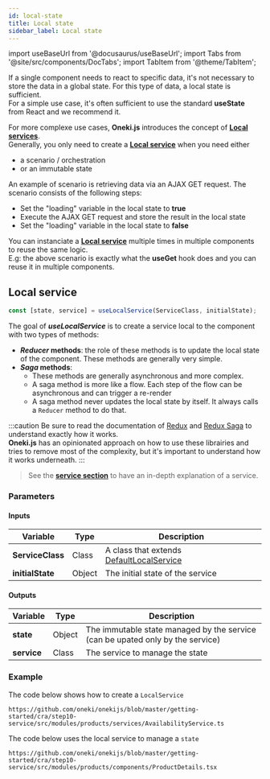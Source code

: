 ```yaml
---
id: local-state
title: Local state
sidebar_label: Local state
---
```


import useBaseUrl from '@docusaurus/useBaseUrl';
import Tabs from '@site/src/components/DocTabs';
import TabItem from '@theme/TabItem';

If a single component needs to react to specific data, it's not necessary to store the data in a global state. For this type of data, a local state is sufficient.  
For a simple use case, it's often sufficient to use the standard **useState** from React and we recommend it.

For more complexe use cases, **Oneki.js** introduces the concept of **[Local services](./local-state#local-service)**.  
Generally, you only need to create a **[Local service](./local-state#local-service)** when you need either

- a scenario / orchestration
- or an immutable state

An example of scenario is retrieving data via an AJAX GET request. The scenario consists of the following steps:

- Set the "loading" variable in the local state to **true**
- Execute the AJAX GET request and store the result in the local state
- Set the "loading" variable in the local state to **false**

You can instanciate a **[Local service](./local-state#local-service)** multiple times in multiple components to reuse the same logic.<br/>
E.g: the above scenario is exactly what the **useGet** hook does and you can reuse it in multiple components.

## Local service

```javascript
const [state, service] = useLocalService(ServiceClass, initialState);
```

<p/>

The goal of **_useLocalService_** is to create a service local to the component with two types of methods:

- **_Reducer_ methods**: the role of these methods is to update the local state of the component. These methods are generally very simple.
- **_Saga_ methods**:
  - These methods are generally asynchronous and more complex.
  - A saga method is more like a flow. Each step of the flow can be asynchronous and can trigger a re-render
  - A saga method never updates the local state by itself. It always calls a `Reducer` method to do that.

:::caution
Be sure to read the documentation of [Redux](https://redux.js.org/) and [Redux Saga](https://redux-saga.js.org/) to understand exactly how it works.<br/>
**Oneki.js** has an opinionated approach on how to use these librairies and tries to remove most of the complexity, but it's important to understand how it works underneath.
:::

> See the **[service section](../service/introduction)** to have an in-depth explanation of a service.

### Parameters

#### Inputs

| Variable         | Type   | Description                                                                       |
| ---------------- | ------ | --------------------------------------------------------------------------------- |
| **ServiceClass** | Class  | A class that extends [DefaultLocalService](../../api/classes/DefaultLocalService) |
| **initialState** | Object | The initial state of the service                                                  |

#### Outputs

| Variable    | Type | Description                                          |
| ----------- | ---- | ---------------------------------------------------- |
| **state** | Object | The immutable state managed by the service (can be upated only by the service)
| **service** | Class | The service to manage the state

### Example

The code below shows how to create a `LocalService`

```tsx reference
https://github.com/oneki/onekijs/blob/master/getting-started/cra/step10-service/src/modules/products/services/AvailabilityService.ts
```

The code below uses the local service to manage a `state`

```tsx reference
https://github.com/oneki/onekijs/blob/master/getting-started/cra/step10-service/src/modules/products/components/ProductDetails.tsx
```

